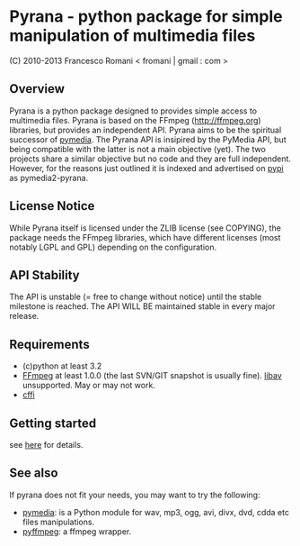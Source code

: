 
Pyrana - python package for simple manipulation of multimedia files
===================================================================

(C) 2010-2013 Francesco Romani < fromani | gmail : com >


Overview
--------

Pyrana is a python package designed to provides simple access to
multimedia files. Pyrana is based on the FFmpeg (http://ffmpeg.org)
libraries, but provides an independent API.
Pyrana aims to be the spiritual successor of [pymedia](http://pymedia.org).
The Pyrana API is insipired by the PyMedia API, but being compatible
with the latter is not a main objective (yet).
The two projects share a similar objective but no code and they
are full independent. However, for the reasons just outlined it is
indexed and advertised on [pypi](http://pypi.python.org/pypi) as
pymedia2-pyrana.


License Notice
--------------

While Pyrana itself is licensed under the ZLIB license (see COPYING),
the package needs the FFmpeg libraries, which have different licenses
(most notably LGPL and GPL) depending on the configuration.


API Stability
-------------

The API is unstable (= free to change without notice) until the
stable milestone is reached. The API WILL BE maintained stable 
in every major release.


Requirements
------------

* (c)python at least 3.2
* [FFmpeg](http://ffmpeg.org) at least 1.0.0 (the last SVN/GIT snapshot is usually fine).
  [libav](http://libav.org) unsupported. May or may not work.
* [cffi](http://cffi.readthedocs.org/en/release-0.6/)


Getting started
---------------

see [here](http://docs.python.org/install/index.html) for details.


See also
--------

If pyrana does not fit your needs, you may want to try the following:

* [pymedia](http://pymedia.org): is a Python module for wav, mp3, ogg, avi, divx, dvd, cdda etc files manipulations.
* [pyffmpeg](http://code.google.com/p/pyffmpeg/): a ffmpeg wrapper.


